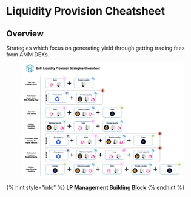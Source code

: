 # Liquidity Provision Cheatsheet

## Overview

Strategies which focus on generating yield through getting trading fees from AMM DEXs.

<figure><img src="../../.gitbook/assets/Cheatsheet - Liquidity Provision (1).jpg" alt=""><figcaption></figcaption></figure>

{% hint style="info" %}
[**LP Management Building Block**](../../factor-building-blocks/lp-management/)
{% endhint %}
